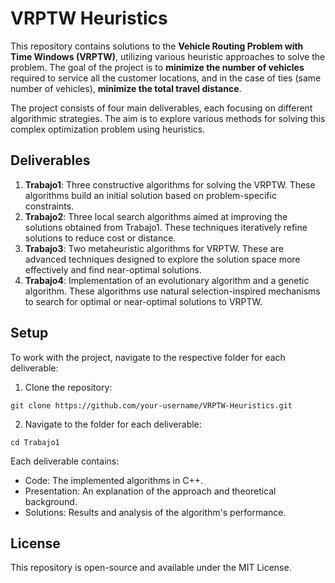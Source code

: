 # VRPTW Heuristics

This repository contains solutions to the **Vehicle Routing Problem with Time Windows (VRPTW)**, utilizing various heuristic approaches to solve the problem. The goal of the project is to **minimize the number of vehicles** required to service all the customer locations, and in the case of ties (same number of vehicles), **minimize the total travel distance**.

The project consists of four main deliverables, each focusing on different algorithmic strategies. The aim is to explore various methods for solving this complex optimization problem using heuristics.

## Deliverables

1. **Trabajo1**: Three constructive algorithms for solving the VRPTW. These algorithms build an initial solution based on problem-specific constraints.
2. **Trabajo2**: Three local search algorithms aimed at improving the solutions obtained from Trabajo1. These techniques iteratively refine solutions to reduce cost or distance.
3. **Trabajo3**: Two metaheuristic algorithms for VRPTW. These are advanced techniques designed to explore the solution space more effectively and find near-optimal solutions.
4. **Trabajo4**: Implementation of an evolutionary algorithm and a genetic algorithm. These algorithms use natural selection-inspired mechanisms to search for optimal or near-optimal solutions to VRPTW.

## Setup

To work with the project, navigate to the respective folder for each deliverable:

1. Clone the repository:
```
git clone https://github.com/your-username/VRPTW-Heuristics.git
```

2. Navigate to the folder for each deliverable:
```
cd Trabajo1
```

Each deliverable contains:

- Code: The implemented algorithms in C++.
- Presentation: An explanation of the approach and theoretical background.
- Solutions: Results and analysis of the algorithm's performance.

## License
This repository is open-source and available under the MIT License.
